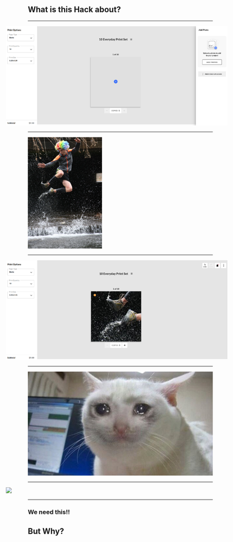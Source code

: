 ## What is this Hack about?

----

<img class="bordered" src="./static/editor-step-1.png" style="margin-left: -12%; max-width: 120%; max-height: 120%">

----

<img class="bordered" src="./static/images/demo-1.jpg" width="40%">

----

<img class="bordered" src="./static/editor-step-2.png" style="margin-left: -12%; max-width: 120%; max-height: 120%">

----

<img src="./static/Crying-cat.jpg" class="owner">

----

<img class="bordered" src="./static/editor-step-3.gif" style="margin-left: -12%; max-width: 120%; max-height: 120%">

----

<!-- .slide: data-background="./static/meme.jpg" -->

### We need this!!
<!-- .element: style="color: white; text-shadow: -1px 0 black, 0 1px black, 1px 0 black, 0 -1px black;" -->

## But Why?
<!-- .element: style="color: white; text-shadow: -1px 0 black, 0 1px black, 1px 0 black, 0 -1px black;" -->
